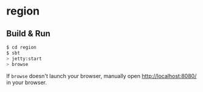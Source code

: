 # region #

## Build & Run ##

```sh
$ cd region
$ sbt
> jetty:start
> browse
```

If `browse` doesn't launch your browser, manually open [http://localhost:8080/](http://localhost:8080/) in your browser.
